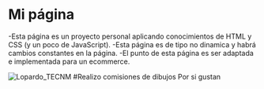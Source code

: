 # Mi página

-Esta página es un proyecto personal aplicando conocimientos de HTML y CSS (y un poco de JavaScript).
-Esta página es de tipo no dinamica y habrá cambios constantes en la página.
-El punto de esta página es ser adaptada e implementada para un ecommerce.

![Lopardo_TECNM](https://github.com/ZappyCrawdad/Gallery1_2.github.io/assets/51095902/4ce87ec1-317c-40e4-bb44-31253ebdc5b1)
#Realizo comisiones de dibujos
Por si gustan
